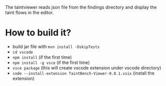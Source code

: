 The taintviewer reads json file from the findings directory and display the taint flows in the editor.
# How to build it?
- build jar file with `mvn install -DskipTests`
- `cd vscode`
- `npm install` (if the first time)
- `npm install -g vsce` (if the first time)
- `vsce package` (this will create vscode extension under vscode directory)
- `code --install-extension TaintBench-Viewer-0.0.1.vsix` (install the extension)
